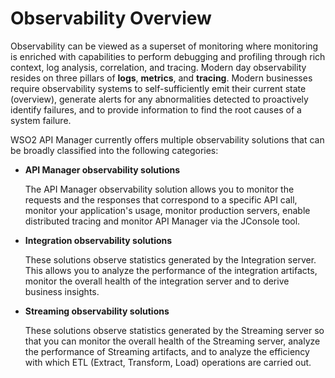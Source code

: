 # Observability Overview

Observability can be viewed as a superset of monitoring where monitoring is enriched with capabilities to perform debugging and profiling through rich context, log analysis, correlation, and tracing. Modern day observability resides on three pillars of **logs**, **metrics**, and **tracing**. Modern businesses require observability systems to self-sufficiently emit their current state (overview), generate alerts for any abnormalities detected to proactively identify failures, and to provide information to find the root causes of a system failure.

WSO2 API Manager currently offers multiple observability solutions that can be broadly classified into the following categories:

- **API Manager observability solutions**

    The API Manager observability solution allows you to monitor the requests and the responses that correspond to a specific API call, monitor your application's usage, monitor production servers, enable distributed tracing and monitor API Manager via the JConsole tool.
    
- **Integration observability solutions**

    These solutions observe statistics generated by the Integration server. This allows you to analyze the performance of the integration artifacts, monitor the overall health of the integration server and to derive business insights.
    
- **Streaming observability solutions**

    These solutions observe statistics generated by the Streaming server so that you can monitor the overall health of the Streaming server, analyze the performance of Streaming artifacts, and to analyze the efficiency with which ETL (Extract, Transform, Load) operations are carried out.


